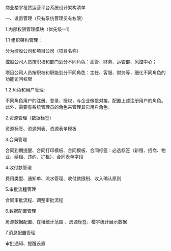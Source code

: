 
商业楼宇租赁运营平台系统设计架构清单

一、设置管理（只有系统管理员有权限）

1.内部权限管理模块（优先级--1）

1.1 组织架构管理：

分为控股公司和项目公司（项目名称）

控股公司人员按职权和部门划分不同角色：高管、财务、运管部、风控中心；

项目公司人员按职权和职能划分不同角色：主任、客服、财务等，细化不同角色的功能访问权限

1.2 角色和用户管理:

不同角色用户的注册、登录、授权，与企业微信对接。配置上述注册用户的角色。此外，需要有系统管理员的角色来管理其它用户角色。


2.资源管理（数据标签）

资源标签、资源列表、资源表单模板

3.合同管理

合同到期提醒、合同打印模板、合同模板、合同标签：必选标签（新租、招商、物业、续租、违约、扩租）、合同表单字段

4.收付款管理

费用类型、通知单、流水管理、收付款限制、收入确认原则

5.审批流程管理

合同审批流程、调整审批流程

6.数据配置管理

房源数据配置、在租统计范围 、房源标签、楼宇统计展示数据

7.消息配置管理

审批通知、提醒设置

